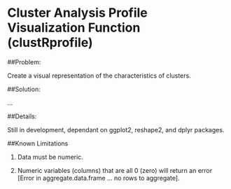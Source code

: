 # Cluster Analysis Profile Visualization Function (clustRprofile)

##Problem: 

Create a visual representation of the characteristics of clusters.  

##Solution:  

...

##Details: 

Still in development, dependant on ggplot2, reshape2, and dplyr packages.   


##Known Limitations 

1. Data must be numeric. 

2. Numeric variables (columns) that are all 0 (zero) will return an error [Error in aggregate.data.frame ... no rows to aggregate].  


